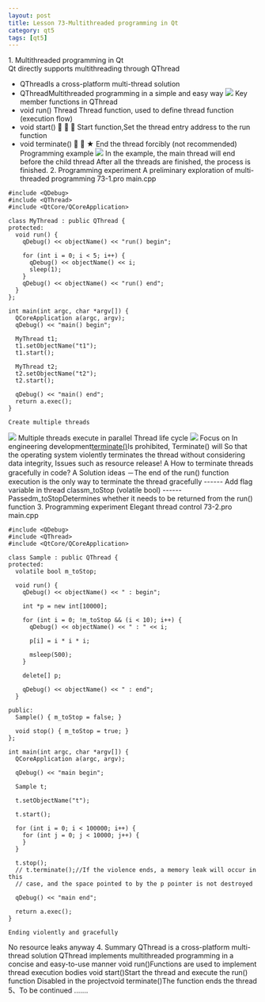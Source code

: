 ```yaml
---
layout: post
title: Lesson 73-Multithreaded programming in Qt
category: qt5
tags: [qt5]
---
```

1\. Multithreaded programming in Qt  
Qt directly supports multithreading through QThread
- QThreadIs a cross-platform multi-thread solution
- QThreadMultithreaded programming in a simple and easy way
![](/md_blog/public/assets/2021-07-25/78dd9fb75df024b62f59fcd0cb18e068.png)
Key member functions in QThread
- void run() 
Thread Thread function, used to define thread function (execution flow)
- void start() 
   Start function,Set the thread entry address to the run function
- void terminate() 
  ★ End the thread forcibly (not recommended)
Programming example
![](/md_blog/public/assets/2021-07-25/27947e9781c36d30b3f0a9d771a96616.png)
In the example, the main thread will end before the child thread
After all the threads are finished, the process is finished.
2\. Programming experiment
A preliminary exploration of multi-threaded programming 73-1.pro
main.cpp
```
#include <QDebug>
#include <QThread>
#include <QtCore/QCoreApplication>

class MyThread : public QThread {
protected:
  void run() {
    qDebug() << objectName() << "run() begin";

    for (int i = 0; i < 5; i++) {
      qDebug() << objectName() << i;
      sleep(1);
    }
    qDebug() << objectName() << "run() end";
  }
};

int main(int argc, char *argv[]) {
  QCoreApplication a(argc, argv);
  qDebug() << "main() begin";

  MyThread t1;
  t1.setObjectName("t1");
  t1.start();

  MyThread t2;
  t2.setObjectName("t2");
  t2.start();

  qDebug() << "main() end";
  return a.exec();
}

Create multiple threads
```
![](/md_blog/public/assets/2021-07-25/0132bb66e8ad6d53e7bac4cb9348239b.png)
Multiple threads execute in parallel
Thread life cycle
![](/md_blog/public/assets/2021-07-25/a83afc477181293e94ac03151acd15d2.png)
Focus on
In engineering development[terminate()](https://blog.csdn.net/qq_39654127/article/details/81329085)Is prohibited, Terminate() will
So that the operating system violently terminates the thread without considering data integrity,
Issues such as resource release! A
How to terminate threads gracefully in code? A
Solution ideas
－The end of the run() function execution is the only way to terminate the thread gracefully
------ Add flag variable in thread classm_toStop (volatile bool) 
------ Passedm_toStopDetermines whether it needs to be returned from the run() function
3. Programming experiment
Elegant thread control 73-2.pro
main.cpp
```
#include <QDebug>
#include <QThread>
#include <QtCore/QCoreApplication>

class Sample : public QThread {
protected:
  volatile bool m_toStop;

  void run() {
    qDebug() << objectName() << " : begin";

    int *p = new int[10000];

    for (int i = 0; !m_toStop && (i < 10); i++) {
      qDebug() << objectName() << " : " << i;

      p[i] = i * i * i;

      msleep(500);
    }

    delete[] p;

    qDebug() << objectName() << " : end";
  }

public:
  Sample() { m_toStop = false; }

  void stop() { m_toStop = true; }
};

int main(int argc, char *argv[]) {
  QCoreApplication a(argc, argv);

  qDebug() << "main begin";

  Sample t;

  t.setObjectName("t");

  t.start();

  for (int i = 0; i < 100000; i++) {
    for (int j = 0; j < 10000; j++) {
    }
  }

  t.stop();
  // t.terminate();//If the violence ends, a memory leak will occur in this
  // case, and the space pointed to by the p pointer is not destroyed

  qDebug() << "main end";

  return a.exec();
}

Ending violently and gracefully
```
No resource leaks anyway
4. Summary
QThread is a cross-platform multi-thread solution
QThread implements multithreaded programming in a concise and easy-to-use manner
void run()Functions are used to implement thread execution bodies
void start()Start the thread and execute the run() function
Disabled in the projectvoid terminate()The function ends the thread
5、To be continued
.......
